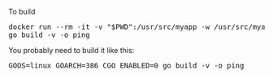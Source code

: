 To build

<pre>
docker run --rm -it -v "$PWD":/usr/src/myapp -w /usr/src/myapp golang:1.6 bash
go build -v -o ping
</pre>

You probably need to build it like this:

<pre>
GOOS=linux GOARCH=386 CGO_ENABLED=0 go build -v -o ping
</pre>
